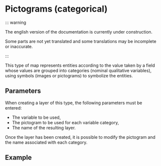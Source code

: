 # Pictograms (categorical)

::: warning

The english version of the documentation is currently under construction.

Some parts are not yet translated and some translations may be incomplete or inaccurate.

:::

This type of map represents entities according to the value taken by a field whose values are grouped into categories
(nominal qualitative variables), using symbols (images or pictograms) to symbolize the entities.

## Parameters

When creating a layer of this type, the following parameters must be entered:

- The variable to be used,
- The pictogram to be used for each variable category,
- The name of the resulting layer.

Once the layer has been created, it is possible to modify the pictogram and the name associated with each category.

## Example

<ZoomImg
    src="/categorical-picto.png"
    alt="Categorical map in pictograms of the dominant age category by district of Paris"
    caption="Categorical map in pictograms of the dominant age category by district of Paris"
/>
